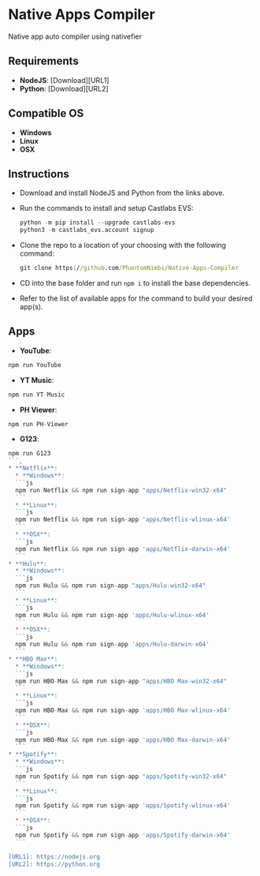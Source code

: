 # Native Apps Compiler
Native app auto compiler using nativefier

## Requirements

 * **NodeJS**: [Download][URL1]
 * **Python**: [Download][URL2]

## Compatible OS

 * **Windows**
 * **Linux**
 * **OSX**

## Instructions

 * Download and install NodeJS and Python from the links above.
 * Run the commands to install and setup Castlabs EVS:

    ```py
    python -m pip install --upgrade castlabs-evs
    python3 -m castlabs_evs.account signup
    ```
 * Clone the repo to a location of your choosing with the following command: 
    ```cmd
    git clone https://github.com/PhantomNimbi/Native-Apps-Compiler
    ```
 * CD into the base folder and run `npm i` to install the base dependencies.
 * Refer to the list of available apps for the command to build your desired app(s). 

## Apps

  * **YouTube**: 
  ```js
  npm run YouTube
  ```
  * **YT Music**: 
  ```js
  npm run YT-Music
  ```
  * **PH Viewer**: 
  ```js
  npm run PH-Viewer
  ```
  * **G123**: 
  ```js
  npm run G123
  ```,
  * **Netflix**: 
    * **Windows**:
    ```js
    npm run Netflix && npm run sign-app "apps/Netflix-win32-x64"
    ```
    * **Linux**: 
    ```js
    npm run Netflix && npm run sign-app 'apps/Netflix-wlinux-x64'
    ```
    * **OSX**: 
    ```js
    npm run Netflix && npm run sign-app 'apps/Netflix-darwin-x64'
    ```
* **Hulu**: 
    * **Windows**: 
    ```js
    npm run Hulu && npm run sign-app "apps/Hulu-win32-x64"
    ```
    * **Linux**: 
    ```js
    npm run Hulu && npm run sign-app 'apps/Hulu-wlinux-x64'
    ```
    * **OSX**: 
    ```js
    npm run Hulu && npm run sign-app 'apps/Hulu-darwin-x64'
    ```
* **HBO Max**: 
    * **Windows**: 
    ```js
    npm run HBO-Max && npm run sign-app "apps/HBO Max-win32-x64"
    ```
    * **Linux**: 
    ```js
    npm run HBO-Max && npm run sign-app 'apps/HBO Max-wlinux-x64'
    ```
    * **OSX**: 
    ```js
    npm run HBO-Max && npm run sign-app 'apps/HBO Max-darwin-x64'
    ```
* **Spotify**: 
    * **Windows**: 
    ```js
    npm run Spotify && npm run sign-app "apps/Spotify-win32-x64"
    ```
    * **Linux**: 
    ```js
    npm run Spotify && npm run sign-app 'apps/Spotify-wlinux-x64'
    ```
    * **OSX**: 
    ```js
    npm run Spotify && npm run sign-app 'apps/Spotify-darwin-x64'
    ```

[URL1]: https://nodejs.org
[URL2]: https://python.org